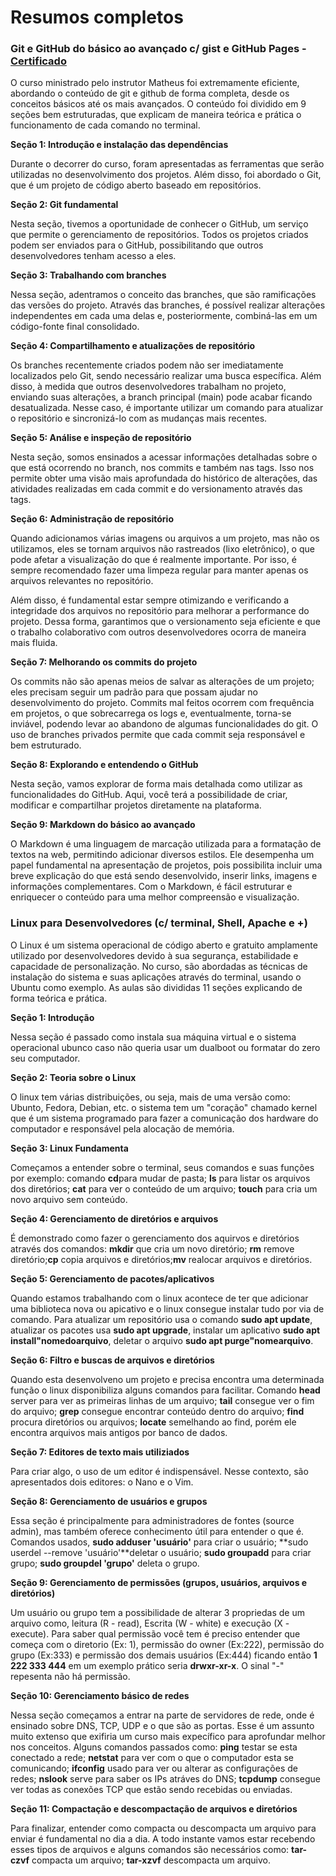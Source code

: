 # Resumos completos

### Git e GitHub do básico ao avançado c/ gist e GitHub Pages - [Certificado](https://www.udemy.com/certificate/UC-e8e8bf04-d8ed-4b29-a637-7577addc553b/)



O curso ministrado pelo instrutor Matheus foi extremamente eficiente, abordando o conteúdo de git e github de 
forma completa, desde os conceitos básicos até os mais avançados. O conteúdo foi dividido em 9 seções bem 
estruturadas, que explicam de maneira teórica e prática o funcionamento de cada comando no terminal.

**Seção 1: Introdução e instalação das dependências**

Durante o decorrer do curso, foram apresentadas as ferramentas que serão utilizadas no desenvolvimento dos
projetos. Além disso, foi abordado o Git, que é um projeto de código aberto baseado em repositórios.

**Seção 2: Git fundamental**  

Nesta seção, tivemos a oportunidade de conhecer o GitHub, um serviço que permite o gerenciamento de 
repositórios. Todos os projetos criados podem ser enviados para o GitHub, possibilitando que outros 
desenvolvedores tenham acesso a eles.

**Seção 3: Trabalhando com branches**

Nessa seção, adentramos o conceito das branches, que são ramificações das versões do projeto. Através 
das branches, é possível realizar alterações independentes em cada uma delas e, posteriormente, 
combiná-las em um código-fonte final consolidado.

**Seção 4: Compartilhamento e atualizações de repositório**

Os branches recentemente criados podem não ser imediatamente localizados pelo Git, sendo necessário 
realizar uma busca específica. Além disso, à medida que outros desenvolvedores trabalham no projeto, 
enviando suas alterações, a branch principal (main) pode acabar ficando desatualizada. Nesse caso, é 
importante utilizar um comando para atualizar o repositório e sincronizá-lo com as mudanças mais recentes.

**Seção 5: Análise e inspeção de repositório**

Nesta seção, somos ensinados a acessar informações detalhadas sobre o que está ocorrendo no branch, nos
 commits e também nas tags. Isso nos permite obter uma visão mais aprofundada do histórico de alterações,
  das atividades realizadas em cada commit e do versionamento através das tags.

**Seção 6: Administração de repositório**     

Quando adicionamos várias imagens ou arquivos a um projeto, mas não os utilizamos, eles se tornam arquivos
não rastreados (lixo eletrônico), o que pode afetar a visualização do que é realmente importante. Por isso, 
é sempre recomendado fazer uma limpeza regular para manter apenas os arquivos relevantes no repositório.

Além disso, é fundamental estar sempre otimizando e verificando a integridade dos arquivos no repositório para 
melhorar a performance do projeto. Dessa forma, garantimos que o versionamento seja eficiente e que o trabalho 
colaborativo com outros desenvolvedores ocorra de maneira mais fluida.

**Seção 7:  Melhorando os commits do projeto**

Os commits não são apenas meios de salvar as alterações de um projeto; eles precisam seguir um padrão para que 
possam ajudar no desenvolvimento do projeto. Commits mal feitos ocorrem com frequência em projetos, o que 
sobrecarrega os logs e, eventualmente, torna-se inviável, podendo levar ao abandono de algumas funcionalidades do
git. O uso de branches privados permite que cada commit seja responsável e bem estruturado.

**Seção 8: Explorando e entendendo o GitHub**

Nesta seção, vamos explorar de forma mais detalhada como utilizar as funcionalidades do GitHub. Aqui, você terá 
a possibilidade de criar, modificar e compartilhar projetos diretamente na plataforma.

**Seção 9: Markdown do básico ao avançado**

O Markdown é uma linguagem de marcação utilizada para a formatação de textos na web, permitindo adicionar diversos
estilos. Ele desempenha um papel fundamental na apresentação de projetos, pois possibilita incluir uma breve 
explicação do que está sendo desenvolvido, inserir links, imagens e informações complementares. Com o Markdown,
é fácil estruturar e enriquecer o conteúdo para uma melhor compreensão e visualização.



### Linux para Desenvolvedores (c/ terminal, Shell, Apache e +) 


O Linux é um sistema operacional de código aberto e gratuito amplamente utilizado por desenvolvedores 
devido à sua segurança, estabilidade e capacidade de personalização.
No curso, são abordadas as técnicas de instalação do sistema e suas aplicações através do terminal, 
usando o Ubuntu como exemplo. As aulas são divididas 11 seções explicando de forma teórica e prática.

**Seção 1: Introdução**

Nessa seção é passado como instala sua máquina virtual e o sistema operacional ubunco caso não
queria usar um dualboot ou formatar do zero seu computador. 

**Seção 2: Teoria sobre o Linux**

O linux tem várias distribuições, ou seja, mais de uma versão como: Ubunto, Fedora, Debian, etc.
o sistema tem um "coração" chamado kernel que é um sistema programado para fazer a comunicação dos hardware do
computador e responsável pela alocação de memória.

**Seção 3: Linux Fundamenta**

Começamos a entender sobre o terminal, seus comandos e suas funções por exemplo: comando **cd**para mudar de pasta;
**ls** para listar os arquivos dos diretórios; **cat** para ver o conteúdo de um arquivo; **touch** para cria um 
novo arquivo sem conteúdo.

**Seção 4: Gerenciamento de diretórios e arquivos**

É demonstrado como fazer o gerenciamento dos aquirvos e diretórios através dos comandos: **mkdir** que cria um 
novo diretório;  **rm** remove diretório;**cp** copia arquivos e diretórios;**mv** realocar arquivos e diretórios.

**Seção 5: Gerenciamento de pacotes/aplicativos**

Quando estamos trabalhando com o linux acontece de ter que adicionar uma biblioteca nova ou apicativo e o linux 
consegue instalar tudo por via de comando. Para atualizar um repositório usa o comando **sudo apt update**, 
atualizar os pacotes usa **sudo apt upgrade**, instalar um aplicativo **sudo apt install"nomedoarquivo**, 
deletar o arquivo **sudo apt purge"nomearquivo**.

**Seção 6: Filtro e buscas de arquivos e diretórios**

Quando esta desenvolveno um projeto e precisa encontra uma determinada função o linux disponibiliza alguns comandos 
para facilitar. Comando **head** server para ver as primeiras linhas de um arquivo; **tail** consegue ver o fim do 
arquivo; **grep** consegue encontrar conteúdo dentro do arquivo; **find** procura diretórios ou arquivos;
 **locate** semelhando ao find, porém ele encontra arquivos mais antigos por banco de dados.
 
**Seção 7: Editores de texto mais utiliziados**

Para criar algo, o uso de um editor é indispensável. Nesse contexto, são apresentados dois editores: o Nano e o Vim.

**Seção 8: Gerenciamento de usuários e grupos**

Essa seção é principalmente para administradores de fontes (source admin), mas também oferece conhecimento útil
 para entender o que é. Comandos usados, **sudo adduser 'usuário'** para criar o usuário;
 **sudo userdel --remove 'usuário'**deletar o usuário;  **sudo groupadd** para criar grupo; **sudo groupdel 'grupo'** 
 deleta o grupo.

**Seção 9: Gerenciamento de permissões (grupos, usuários, arquivos e diretórios)**

Um usuário ou grupo tem a possibilidade de alterar 3 propriedas de um arquivo como, leitura (R - read),
 Escrita (W - white) e execução (X - execute). Para saber qual permissão você tem é preciso entender que começa 
 com o diretorio (Ex: 1), permissão do owner (Ex:222), permissão do grupo (Ex:333) e permissão dos demais usuários 
 (Ex:444) ficando então **1 222 333 444** em um exemplo prático seria **drwxr-xr-x**. O sinal "-" repesenta não há
  permissão.

**Seção 10: Gerenciamento básico de redes**

Nessa seção começamos a entrar na parte de servidores de rede, onde é ensinado sobre DNS, TCP, UDP e o que são as 
portas. Esse é um assunto muito extenso que exifiria um curso mais expecífico para aprofundar melhor nos conceitos.
 Alguns comandos passados como: **ping** testar se esta conectado a rede; **netstat** para ver com o que o computador
  esta se comunicando; **ifconfig** usado para ver ou alterar as configurações de redes; **nslook** serve para saber 
  os IPs atráves do DNS; **tcpdump** consegue ver todas as conexões TCP que estão sendo recebidas ou enviadas.

**Seção 11: Compactação e descompactação de arquivos e diretórios**

Para finalizar, entender como compacta ou descompacta um arquivo para enviar é fundamental no dia a dia. A todo 
instante vamos estar recebendo esses tipos de arquivos e alguns comandos são necessários como:  **tar-czvf** compacta
 um arquivo; **tar-xzvf** descompacta um arquivo.